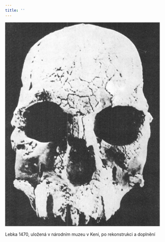 ```yaml
---
title: ''
---
```


![019.jpg](./resources/019_fmt.jpeg)

Lebka 1470, uložená v národním muzeu v Keni, po rekonstrukci a doplnění
